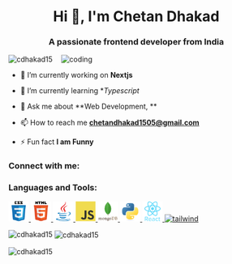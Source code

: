 <h1 align="center">Hi 👋, I'm Chetan Dhakad</h1>
<h3 align="center">A passionate frontend developer from India</h3>

<img src="https://cdn.videoplasty.com/animation/chill-coding-programming-lo-fi-animation-stock-animation-21874-1024x576.jpg"  alt="coding" width="400"
align="right">



<p align="left"> <img src="https://komarev.com/ghpvc/?username=cdhakad15&label=Profile%20views&color=0e75b6&style=flat" alt="cdhakad15" /> </p>

- 🔭 I’m currently working on **Nextjs**

- 🌱 I’m currently learning **Typescript*

- 💬 Ask me about **Web Development, **

- 📫 How to reach me **chetandhakad1505@gmail.com**

- ⚡ Fun fact **I am Funny**

<h3 align="left">Connect with me:</h3>
<p align="left">
</p>

<h3 align="left">Languages and Tools:</h3>
<p align="left"> <a href="https://www.w3schools.com/css/" target="_blank" rel="noreferrer"> <img src="https://raw.githubusercontent.com/devicons/devicon/master/icons/css3/css3-original-wordmark.svg" alt="css3" width="40" height="40"/> </a> <a href="https://www.w3.org/html/" target="_blank" rel="noreferrer"> <img src="https://raw.githubusercontent.com/devicons/devicon/master/icons/html5/html5-original-wordmark.svg" alt="html5" width="40" height="40"/> </a> <a href="https://www.java.com" target="_blank" rel="noreferrer"> <img src="https://raw.githubusercontent.com/devicons/devicon/master/icons/java/java-original.svg" alt="java" width="40" height="40"/> </a> <a href="https://developer.mozilla.org/en-US/docs/Web/JavaScript" target="_blank" rel="noreferrer"> <img src="https://raw.githubusercontent.com/devicons/devicon/master/icons/javascript/javascript-original.svg" alt="javascript" width="40" height="40"/> </a> <a href="https://www.mongodb.com/" target="_blank" rel="noreferrer"> <img src="https://raw.githubusercontent.com/devicons/devicon/master/icons/mongodb/mongodb-original-wordmark.svg" alt="mongodb" width="40" height="40"/> </a> <a href="https://www.python.org" target="_blank" rel="noreferrer"> <img src="https://raw.githubusercontent.com/devicons/devicon/master/icons/python/python-original.svg" alt="python" width="40" height="40"/> </a> <a href="https://reactjs.org/" target="_blank" rel="noreferrer"> <img src="https://raw.githubusercontent.com/devicons/devicon/master/icons/react/react-original-wordmark.svg" alt="react" width="40" height="40"/> </a> <a href="https://tailwindcss.com/" target="_blank" rel="noreferrer"> <img src="https://www.vectorlogo.zone/logos/tailwindcss/tailwindcss-icon.svg" alt="tailwind" width="40" height="40"/> </a> </p>

<p><img align="left" src="https://github-readme-stats.vercel.app/api/top-langs?username=cdhakad15&show_icons=true&locale=en&layout=compact" alt="cdhakad15" /></p>

<p>&nbsp;<img align="center" src="https://github-readme-stats.vercel.app/api?username=cdhakad15&show_icons=true&locale=en" alt="cdhakad15" /></p>

<p><img align="center" src="https://github-readme-streak-stats.herokuapp.com/?user=cdhakad15&" alt="cdhakad15" /></p>
